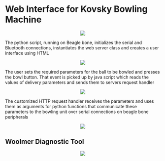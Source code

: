 # Web Interface for Kovsky Bowling Machine

<p align="center">
<img src="http://s13.postimg.org/5fzsswb6f/Screen_Shot_2014_11_19_at_2_18_15_AM.png" />
</p>



The python script, running on Beagle bone, initializes the serial and Bluetooth connections, instantiates the web server class and creates a user interface using HTML 

<p align="center">
<img src="http://picoolio.net/images/2014/11/19/ScreenShot2014-11-19at2.24.33AM.png" />
</p>

The user sets the required parameters for the ball to be bowled and presses the bowl button. That event is picked up by java script which reads the values of delivery parameters and sends them to servers request handler

<p align="center">
<img src="http://picoolio.net/images/2014/11/19/ScreenShot2014-11-19at2.24.43AM.png" />
</p>

The customized HTTP request handler receives the parameters and uses them as arguments for python functions that communicate these parameters to the bowling unit over serial connections on beagle bone peripherals

<p align="center">
<img src="http://picoolio.net/images/2014/11/19/ScreenShot2014-11-19at2.25.01AM.png" />
</p>

## Woolmer Diagnostic Tool
<p align="center">
<img src="http://picoolio.net/images/2014/11/19/Capturge.jpg" />
</p>
